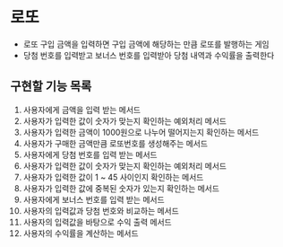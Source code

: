 # 로또
- 로또 구입 금액을 입력하면 구입 금액에 해당하는 만큼 로또를 발행하는 게임
- 당첨 번호를 입력받고 보너스 번호를 입력받아 당첨 내역과 수익률을 출력한다

## 구현할 기능 목록
1. 사용자에게 금액을 입력 받는 메서드
2. 사용자가 입력한 값이 숫자가 맞는지 확인하는 예외처리 메서드
3. 사용자가 입력한 금액이 1000원으로 나누어 떨어지는지 확인하는 메서드
4. 사용자가 구매한 금액만큼 로또번호를 생성해주는 메서드
5. 사용자에게 당첨 번호를 입력 받는 메서드
6. 사용자가 입력한 값이 숫자가 맞는지 확인하는 예외처리 메서드
7. 사용자가 입력한 값이 1 ~ 45 사이인지 확인하는 메서드
8. 사용자가 입력한 값에 중복된 숫자가 있는지 확인하는 메서드
9. 사용자에게 보너스 번호를 입력 받는 메서드
10. 사용자의 입력값과 당첨 번호와 비교하는 메서드
11. 사용자의 입력값을 바탕으로 수익 출력 메서드
12. 사용자의 수익률을 계산하는 메서드